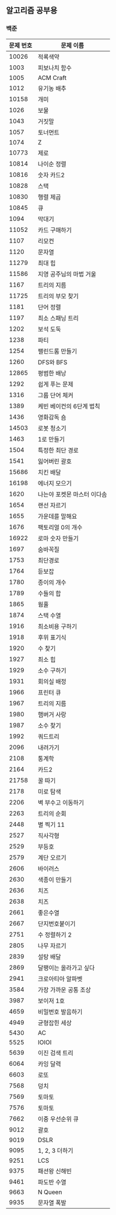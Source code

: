 ## 알고리즘 공부용

### 백준

| 문제 번호 | 문제 이름     |
| --------- | ------------- |
| 10026 | 적록색약 |
| 1003      | 피보나치 함수 |
| 1005 | ACM Craft |
| 1012      | 유기농 배추   |
| 10158 | 개미 |
| 1026 | 보물 |
| 1043 | 거짓말 |
| 1057 | 토너먼트 |
| 1074 | Z |
| 10773 | 제로 |
| 10814 | 나이순 정렬 |
| 10816 | 숫자 카드2 |
| 10828 | 스택 |
| 10830 | 행렬 제곱 |
| 10845 | 큐 |
| 1094 | 막대기 |
| 11052 | 카드 구매하기 |
| 1107 | 리모컨 |
| 1120 | 문자열 |
| 11279 | 최대 힙 |
| 11586 | 지영 공주님의 마법 거울 |
| 1167 | 트리의 지름 |
| 11725 | 트리의 부모 찾기 |
| 1181 | 단어 정렬 |
| 1197 | 최소 스패닝 트리 |
| 1202 | 보석 도둑 |
| 1238 | 파티 |
| 1254 | 팰린드롬 만들기 |
| 1260 | DFS와 BFS |
| 12865 | 평범한 배낭 |
| 1292 | 쉽게 푸는 문제 |
| 1316 | 그룹 단어 체커 |
| 1389 | 케빈 베이컨의 6단계 법칙 |
| 1436 | 영화감독 숌 |
| 14503 | 로봇 청소기 |
| 1463 | 1로 만들기 |
| 1504 | 특정한 최단 경로 |
| 1541 | 잃어버린 괄호 |
| 15686 | 치킨 배달 |
| 16198 | 에너지 모으기 |
| 1620 | 나는야 포켓몬 마스터 이다솜 |
| 1654 | 랜선 자르기 |
| 1655 | 가운데를 말해요 |
| 1676 | 팩토리얼 0의 개수 |
| 16922 | 로마 숫자 만들기 |
| 1697 | 숨바꼭질 |
| 1753 | 최단경로 |
| 1764 | 듣보잡 |
| 1780 | 종이의 개수 |
| 1789 | 수들의 합 |
| 1865 | 웜홀 |
| 1874 | 스택 수열 |
| 1916 | 최소비용 구하기 |
| 1918 | 후위 표기식 |
| 1920 | 수 찾기 |
| 1927 | 최소 힙 |
| 1929 | 소수 구하기 |
| 1931 | 회의실 배정 |
| 1966 | 프린터 큐 |
| 1967 | 트리의 지름 |
| 1980 | 햄버거 사랑 |
| 1987 | 소수 찾기 |
| 1992 | 쿼드트리 |
| 2096 | 내려가기 |
| 2108 | 통계학 |
| 2164 | 카드2 |
| 21758 | 꿀 따기 |
| 2178 | 미로 탐색 |
| 2206 | 벽 부수고 이동하기 |
| 2263 | 트리의 순회 |
| 2448 | 별 찍기 11 |
| 2527 | 직사각형 |
| 2529 | 부등호 |
| 2579 | 계단 오르기 |
| 2606 | 바이러스 |
| 2630 | 색종이 만들기 |
| 2636 | 치즈 |
| 2638 | 치즈 |
| 2661 | 좋은수열 |
| 2667 | 단지번호붙이기 |
| 2751 | 수 정렬하기 2 |
| 2805 | 나무 자르기 |
| 2839 | 설탕 배달 |
| 2869 | 달팽이는 올라가고 싶다 |
| 2941 | 크로아티아 알파벳 |
| 3584 | 가장 가까운 공통 조상 |
| 3987 | 보이저 1호 |
| 4659 | 비밀번호 발음하기 |
| 4949 | 균형잡힌 세상 |
| 5430 | AC |
| 5525 | IOIOI |
| 5639 | 이진 검색 트리 |
| 6064 | 카잉 달력 |
| 6603 | 로또 |
| 7568 | 덩치 |
| 7569 | 토마토 |
| 7576 | 토마토 |
| 7662 | 이중 우선순위 큐 |
| 9012 | 괄호 |
| 9019 | DSLR |
| 9095 | 1, 2, 3 더하기 |
| 9251 | LCS |
| 9375 | 패션왕 신해빈 |
| 9461 | 파도반 수열 |
| 9663 | N Queen |
| 9935 | 문자열 폭발 |
